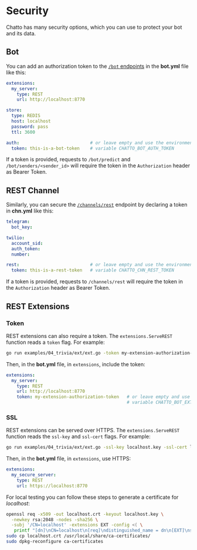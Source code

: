 # Security

Chatto has many security options, which you can use to protect your bot and its data.

## Bot

You can add an authorization token to the [`/bot` endpoints](/endpoints) in the **bot.yml** file like this:

```yaml
extensions:
  my_server:
    type: REST
    url: http://localhost:8770

store:
  type: REDIS
  host: localhost
  password: pass
  ttl: 3600

auth:                           # or leave empty and use the environment
  token: this-is-a-bot-token    # variable CHATTO_BOT_AUTH_TOKEN
```

If a token is provided, requests to `/bot/predict` and `/bot/senders/<sender_id>` will require the token in the `Authorization` header as Bearer Token.

## REST Channel

Similarly, you can secure the [`/channels/rest`](/endpoints) endpoint by declaring a token in **chn.yml** like this:

```yaml
telegram:
  bot_key:

twilio:
  account_sid:
  auth_token:
  number:

rest:                           # or leave empty and use the environment 
  token: this-is-a-rest-token   # variable CHATTO_CHN_REST_TOKEN
```

If a token is provided, requests to `/channels/rest` will require the token in the `Authorization` header as Bearer Token.

## REST Extensions

### Token

REST extensions can also require a token. The `extensions.ServeREST` function reads a `token` flag. For example:

```bash
go run examples/04_trivia/ext/ext.go -token my-extension-authorization-token
```

Then, in the **bot.yml** file, in `extensions`, include the token:

```yaml
extensions:
  my_server:
    type: REST
    url: http://localhost:8770
    token: my-extension-authorization-token   # or leave empty and use the environment 
                                              # variable CHATTO_BOT_EXTENSIONS_MY_SERVER_TOKEN
```

### SSL

REST extensions can be served over HTTPS. The `extensions.ServeREST` function reads the `ssl-key` and `ssl-cert` flags. For example:

```bash
go run examples/04_trivia/ext/ext.go -ssl-key localhost.key -ssl-cert localhost.crt
```

Then, in the **bot.yml** file, in `extensions`, use HTTPS:

```yaml
extensions:
  my_secure_server:
    type: REST
    url: https://localhost:8770
```

For local testing you can follow these steps to generate a certificate for *localhost*:

```bash
openssl req -x509 -out localhost.crt -keyout localhost.key \
  -newkey rsa:2048 -nodes -sha256 \
  -subj '/CN=localhost' -extensions EXT -config <( \
   printf "[dn]\nCN=localhost\n[req]\ndistinguished_name = dn\n[EXT]\nsubjectAltName=DNS:localhost\nkeyUsage=digitalSignature\nextendedKeyUsage=serverAuth")
sudo cp localhost.crt /usr/local/share/ca-certificates/
sudo dpkg-reconfigure ca-certificates
```
